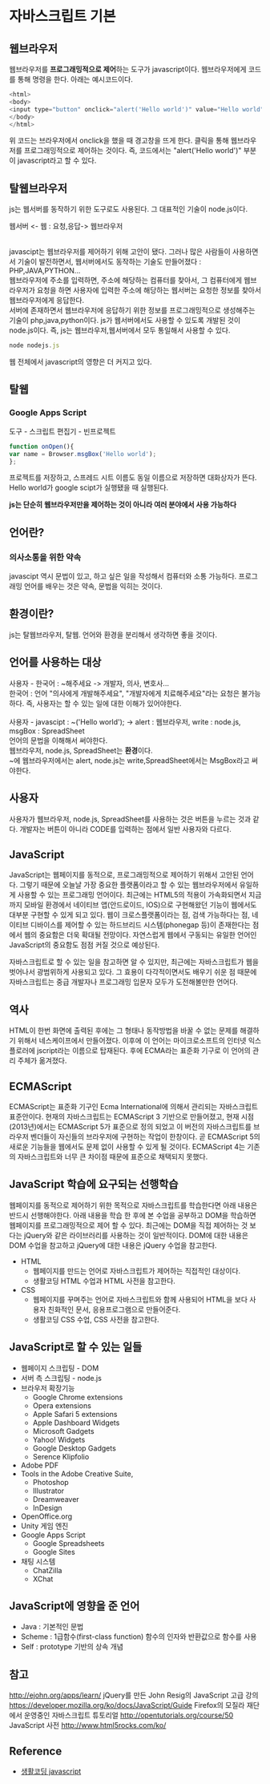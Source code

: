 # 자바스크립트 기본
## 웹브라우저
웹브라우저를 **프로그래밍적으로 제어**하는 도구가 javascript이다.
웹브라우저에게 코드를 통해 명령을 한다.
아래는 예시코드이다.

```js
<html>
<body>
<input type="button" onclick="alert('Hello world')" value="Hello world" />
</body>
</html>
```

위 코드는 브라우저에서 onclick을 했을 때 경고창을 뜨게 한다.
클릭을 통해 웹브라우저를 프로그래밍적으로 제어하는 것이다.
즉, 코드에서는 "alert('Hello world')" 부분이 javascript라고 할 수 있다.

## 탈웹브라우저
js는 웹서버를 동작하기 위한 도구로도 사용된다.
그 대표적인 기술이 node.js이다.

웹서버 <- 웹 : 요청,응답-> 웹브라우저<br>
<br>

javascipt는 웹브라우저를 제어하기 위해 고안이 됐다.
그러나 많은 사람들이 사용하면서 기술이 발전하면서, 웹서버에서도 동작하는 기술도 만들어졌다 : PHP,JAVA,PYTHON...<br>
웹브라우저에 주소를 입력하면, 주소에 해당하는 컴퓨터를 찾아서, 그 컴퓨터에게 웹브라우저가 요청을 하면 사용자에 입력한 주소에 해당하는 웹서버는 요청한 정보를 찾아서 웹브라우저에게 응답한다.
<br>
서버에 존재하면서 웹브라우저에 응답하기 위한 정보를 프로그래밍적으로 생성해주는 기술이 php,java,python이다.
js가 웹서버에서도 사용할 수 있도록 개발된 것이 node.js이다.
즉, js는 웹브라우저,웹서버에서 모두 통일해서 사용할 수 있다.

```js
node nodejs.js
```
웹 전체에서 javascript의 영향은 더 커지고 있다.

## 탈웹
### Google Apps Script
도구 - 스크립트 편집기 - 빈프로젝트

```js
function onOpen(){
var name = Browser.msgBox('Hello world');
};
```
프로젝트를 저장하고, 스프레드 시트 이름도 동일 이름으로 저장하면 대화상자가 뜬다.<br>
Hello world가 google scipt가 실행됐을 때 실행된다.

**js는 단순히 웹브라우저만을 제어하는 것이 아니라 여러 분야에서 사용 가능하다**

## 언어란?
### 의사소통을 위한 **약속**
javascipt 역시 문법이 있고, 하고 싶은 일을 작성해서 컴퓨터와 소통 가능하다.
프로그래밍 언어를 배우는 것은 약속, 문법을 익히는 것이다.

## 환경이란?
js는 탈웹브라우저, 탈웹.
언어와 환경을 분리해서 생각하면 좋을 것이다.
## 언어를 사용하는 **대상**

사용자 - 한국어 : ~해주세요 -> 개발자, 의사, 변호사...
<br>
한국어 : 언어
"의사에게 개발해주세요", "개발자에게 치료해주세요"라는 요청은 불가능하다.
즉, 사용자는 할 수 있는 일에 대한 이해가 있어야한다.
<br>
<br>
사용자 - javascipt : ~('Hello world'); -> alert : 웹브라우저, write : node.js, msgBox : SpreadSheet
<br>
언어의 문법을 이해해서 써야한다. 
<br>
웹브라우저, node.js, SpreadSheet는 **환경**이다.
<br>
~에 웹브라우저에서는 alert, node.js는 write,SpreadSheet에서는 MsgBox라고 써야한다.

## 사용자
사용자가 웹브라우저, node.js, SpreadSheet를 사용하는 것은 버튼을 누르는 것과 같다. 개발자는 버튼이 아니라 CODE를 입력하는 점에서 일반 사용자와 다르다.

## JavaScript
JavaScript는 웹페이지를 동적으로, 프로그래밍적으로 제어하기 위해서 고안된 언어다. 그렇기 때문에 오늘날 가장 중요한 플랫폼이라고 할 수 있는 웹브라우저에서 유일하게 사용할 수 있는 프로그래밍 언어이다. 최근에는 HTML5의 적용이 가속화되면서 지금까지 모바일 환경에서 네이티브 앱(안드로이드, IOS)으로 구현해왔던 기능이 웹에서도 대부분 구현할 수 있게 되고 있다. 웹이 크로스플랫폼이라는 점, 검색 가능하다는 점, 네이티브 디바이스를 제어할 수 있는 하드브리드 시스템(phonegap 등)이 존재한다는 점에서 웹의 중요함은 더욱 확대될 전망이다. 자연스럽게 웹에서 구동되는 유일한 언어인 JavaScript의 중요함도 점점 커질 것으로 예상된다.

자바스크립트로 할 수 있는 일을 참고하면 알 수 있지만, 최근에는 자바스크립트가 웹을 벗어나서 광범위하게 사용되고 있다. 그 효용이 다각적이면서도 배우기 쉬운 점 때문에 자바스크립트는 중급 개발자나 프로그래밍 입문자 모두가 도전해볼만한 언어다.

## 역사
HTML이 한번 화면에 출력된 후에는 그 형태나 동작방법을 바꿀 수 없는 문제를 해결하기 위해서 네스케이프에서 만들어졌다. 이후에 이 언어는 마이크로소프트의 인터넷 익스플로러에 jscript라는 이름으로 탑재된다. 후에 ECMA라는 표준화 기구로 이 언어의 관리 주체가 옮겨졌다.

## ECMAScript
ECMAScript는 표준화 기구인 Ecma International에 의해서 관리되는 자바스크립트 표준안이다. 현재의 자바스크립트는 ECMAScript 3 기반으로 만들어졌고, 현재 시점(2013년)에서는 ECMAScript 5가 표준으로 정의 되었고 이 버전의 자바스크립트를 브라우저 벤더들이 자신들의 브라우저에 구현하는 작업이 한창이다. 곧 ECMAScript 5의 새로운 기능들을 웹에서도 문제 없이 사용할 수 있게 될 것이다. ECMAScript 4는 기존의 자바스크립트와 너무 큰 차이점 때문에 표준으로 채택되지 못했다.

## JavaScript 학습에 요구되는 선행학습
웹페이지를 동적으로 제어하기 위한 목적으로 자바스크립트를 학습한다면 아래 내용은 반드시 선행해야한다. 아래 내용을 학습 한 후에 본 수업을 공부하고 DOM을 학습하면 웹페이지를 프로그래밍적으로 제어 할 수 있다. 최근에는 DOM을 직접 제어하는 것 보다는 jQuery와 같은 라이브러리를 사용하는 것이 일반적이다. DOM에 대한 내용은 DOM 수업을 참고하고 jQuery에 대한 내용은 jQuery 수업을 참고한다.

* HTML
  * 웹페이지를 만드는 언어로 자바스크립트가 제어하는 직접적인 대상이다.
  * 생활코딩 HTML 수업과 HTML 사전을 참고한다.
* CSS
  * 웹페이지를 꾸며주는 언어로 자바스크립트와 함께 사용되어 HTML을 보다 사용자 친화적인 문서, 응용프로그램으로 만들어준다.
  * 생활코딩 CSS 수업, CSS 사전을 참고한다.

## JavaScript로 할 수 있는 일들
* 웹페이지 스크립팅 - DOM
* 서버 측 스크립팅 - node.js
* 브라우저 확장기능
  * Google Chrome extensions
  * Opera extensions
  * Apple Safari 5 extensions
  * Apple Dashboard Widgets
  * Microsoft Gadgets
  * Yahoo! Widgets
  * Google Desktop Gadgets
  * Serence Klipfolio
* Adobe PDF
* Tools in the Adobe Creative Suite,
  * Photoshop
  * Illustrator
  * Dreamweaver
  * InDesign
* OpenOffice.org
* Unity 게임 엔진
* Google Apps Script
  * Google Spreadsheets
  * Google Sites
* 채팅 시스템
  * ChatZilla
  * XChat

## JavaScript에 영향을 준 언어
 * Java : 기본적인 문법
 * Scheme : 1급함수(first-class function) 함수의 인자와 반환값으로 함수를 사용
 * Self : prototype 기반의 상속 개념
## 참고
http://ejohn.org/apps/learn/ 
jQuery를 만든 John Resig의 JavaScript 고급 강의
https://developer.mozilla.org/ko/docs/JavaScript/Guide
Firefox의 모질라 재단에서 운영중인 자바스크립트 튜토리얼
http://opentutorials.org/course/50
JavaScript 사전
http://www.html5rocks.com/ko/

## Reference
* [생활코딩 javascript](https://opentutorials.org/course/743/4650)